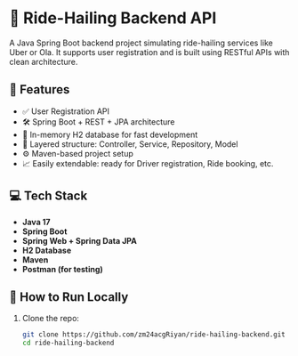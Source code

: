# 🚗 Ride-Hailing Backend API

A Java Spring Boot backend project simulating ride-hailing services like Uber or Ola. It supports user registration and is built using RESTful APIs with clean architecture.

## 📌 Features

- ✅ User Registration API
- 🛠️ Spring Boot + REST + JPA architecture
- 💾 In-memory H2 database for fast development
- 📂 Layered structure: Controller, Service, Repository, Model
- ⚙️ Maven-based project setup
- 📈 Easily extendable: ready for Driver registration, Ride booking, etc.

## 💻 Tech Stack

- **Java 17**
- **Spring Boot**
- **Spring Web + Spring Data JPA**
- **H2 Database**
- **Maven**
- **Postman (for testing)**

## 🚀 How to Run Locally

1. Clone the repo:
   ```bash
   git clone https://github.com/zm24acgRiyan/ride-hailing-backend.git
   cd ride-hailing-backend
